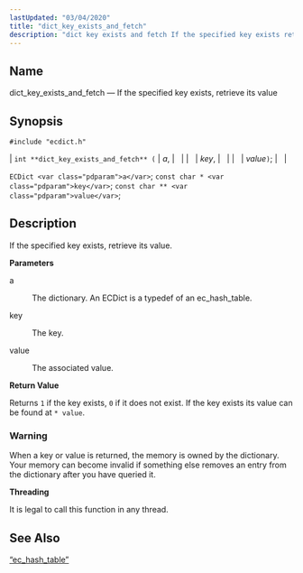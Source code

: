 ```yaml
---
lastUpdated: "03/04/2020"
title: "dict_key_exists_and_fetch"
description: "dict key exists and fetch If the specified key exists retrieve its value int dict key exists and fetch a key value EC Dict a const char key const char value If the specified key exists retrieve its value a The dictionary An EC Dict is a typedef of an..."
---
```


<a name="apis.dict_key_exists_and_fetch"></a> 
## Name

dict_key_exists_and_fetch — If the specified key exists, retrieve its value

## Synopsis

`#include "ecdict.h"`

| `int **dict_key_exists_and_fetch** (` | <var class="pdparam">a</var>, |   |
|   | <var class="pdparam">key</var>, |   |
|   | <var class="pdparam">value</var>`)`; |   |

`ECDict <var class="pdparam">a</var>`;
`const char * <var class="pdparam">key</var>`;
`const char ** <var class="pdparam">value</var>`;<a name="idp50058464"></a> 
## Description

If the specified key exists, retrieve its value.

**<a name="idp50059696"></a> Parameters**

<dl class="variablelist">

<dt>a</dt>

<dd>

The dictionary. An ECDict is a typedef of an ec_hash_table.

</dd>

<dt>key</dt>

<dd>

The key.

</dd>

<dt>value</dt>

<dd>

The associated value.

</dd>

</dl>

**<a name="idp50066096"></a> Return Value**

Returns `1` if the key exists, `0` if it does not exist. If the key exists its value can be found at `* value`.

### Warning

When a key or value is returned, the memory is owned by the dictionary. Your memory can become invalid if something else removes an entry from the dictionary after you have queried it.

**<a name="idp50069520"></a> Threading**

It is legal to call this function in any thread.

<a name="idp50070624"></a> 
## See Also

[“ec_hash_table”](/momentum/3/3-api/structs-ec-hash-table)
